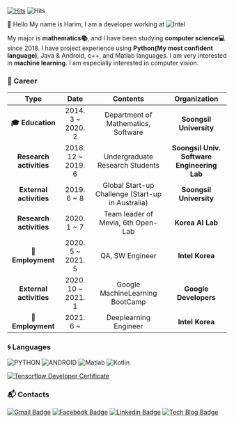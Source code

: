 [![Hits](https://hits.seeyoufarm.com/api/count/incr/badge.svg?url=https%3A%2F%2Fgithub.com%2Fharimkang)](https://hits.seeyoufarm.com) ![Hits](https://img.shields.io/github/followers/harimkang?label=Follow)

:wave: Hello My name is Harim, I am a developer working at ![Intel](https://img.shields.io/badge/-Intel%20Korea-0071C5?style=flat-square&logo=intel&logoColor=white)

 My major is **mathematics:books:**, and I have been studying **computer science:computer:** since 2018. I have project experience using **Python(My most confident language)**, Java & Android, c++, and Matlab languages. I am very interested in **machine learning**. I am especially interested in computer vision.

### :purple_heart: Career

| **Type** | **Date** | **Contents** | **Organization** |
|:--------:|:--------:|:--------:|:--------:|
| **:mortar_board: Education** | 2014. 3 ~ 2020. 2 | Department of Mathematics, Software | **Soongsil University** |
| **Research activities** | 2018. 12 ~ 2019. 6 | Undergraduate Research Students | **Soongsil Univ. Software Engineering Lab** |
| **External activities** | 2019. 6 ~ 8 | Global Start-up Challenge (Start-up in Australia) | **Soongsil University** |
| **Research activities** | 2020. 1 ~ 7 | Team leader of Mevia, 6th Open-Lab | **Korea AI Lab** |
| **:office:Employment** | 2020. 5 ~ 2021. 5 | QA, SW Engineer | **Intel Korea** |
| **External activities** | 2020. 10 ~ 2021. 1 | Google MachineLearning BootCamp | **Google Developers** |
| **:office:Employment** | 2021. 6 ~ | Deeplearning Engineer | **Intel Korea** |

### :cyclone: Languages
![PYTHON](https://img.shields.io/badge/PYTHON-%E2%98%85%E2%98%85%E2%98%85%E2%98%85%E2%98%86-0696D7?style=plastic&logo=Python&logoColor=white) ![ANDROID](https://img.shields.io/badge/JAVA%20&%20ANDROID-%E2%98%85%E2%98%85%E2%98%85%E2%98%86%E2%98%86-3DDC84?style=plastic&logo=android&logoColor=white)  ![Matlab](https://img.shields.io/badge/Matlab-%E2%98%85%E2%98%85%E2%98%86%E2%98%86%E2%98%86-0076A8?style=plastic&logo=mathworks&logoColor=white) ![Kotlin](https://img.shields.io/badge/Kotlin-%E2%98%85%E2%98%85%E2%98%86%E2%98%86%E2%98%86-0095D5?style=plastic&logo=kotlin&logoColor=white)

[![Tensorflow Developer Certificate](https://img.shields.io/badge/Tensorflow%20Developer%20Certificate-FF6F00?logo=tensorflow&logoColor=white)](https://www.credential.net/28bacf68-2290-412e-a7cb-8b12ce4204de)

### :mailbox_with_mail: Contacts
[![Gmail Badge](https://img.shields.io/badge/Gmail-d14836?style=flat-square&logo=Gmail&logoColor=white&link=mailto:harimkang4422@gmail.com)](mailto:harimkang4422@gmail.com) [![Facebook Badge](https://img.shields.io/badge/facebook-1877f2?style=flat-square&logo=facebook&logoColor=white&link=https://www.facebook.com/harim.kang)](https://www.facebook.com/harim.kang) [![Linkedin Badge](https://img.shields.io/badge/-LinkedIn-blue?style=flat-square&logo=Linkedin&logoColor=white&link=https://www.linkedin.com/in/harim-kang-1bb974179)](https://www.linkedin.com/in/harim-kang-1bb974179) [![Tech Blog Badge](http://img.shields.io/badge/-Tech%20blog-black?style=flat-square&logo=github&link=https://davinci-ai.tistory.com/)](https://davinci-ai.tistory.com/)
